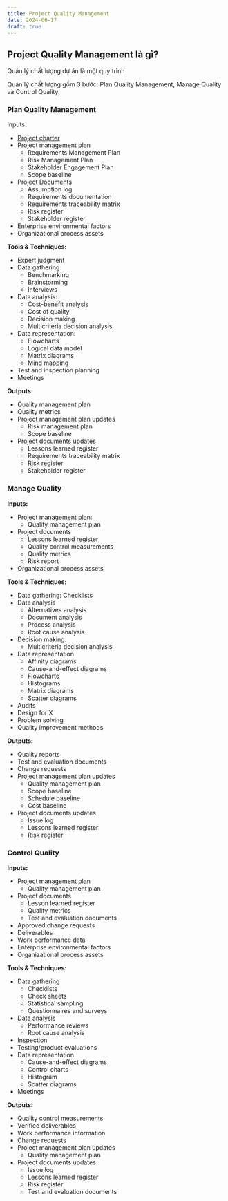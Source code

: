 ```yaml
---
title: Project Quality Management
date: 2024-06-17
draft: true
---
```


## Project Quality Management là gì?
Quản lý chất lượng dự án là một quy trình 

Quản lý chất lượng gồm 3 bước: Plan Quality Management, Manage Quality và Control Quality.

### Plan Quality Management

Inputs:
- [Project charter](/notes/project-charter)
- Project management plan
	+ Requirements Management Plan  
	+ Risk Management Plan  
	+ Stakeholder Engagement Plan  
	+ Scope baseline  
- Project Documents
	+ Assumption log  
	+ Requirements documentation  
	+ Requirements traceability matrix  
	+ Risk register  
	+ Stakeholder register  
- Enterprise environmental factors
- Organizational process assets

**Tools & Techniques:** 
- Expert judgment  
- Data gathering  
	+ Benchmarking  
	+ Brainstorming  
	+ Interviews  
- Data analysis:  
	+ Cost-benefit analysis  
	+ Cost of quality  
	- Decision making  
	+ Multicriteria decision analysis  
- Data representation:  
	+ Flowcharts  
	+ Logical data model  
	+ Matrix diagrams  
	+ Mind mapping  
- Test and inspection planning  
- Meetings

**Outputs:**
- Quality management plan  
- Quality metrics  
- Project management plan updates  
	+ Risk management plan  
	+ Scope baseline  
- Project documents updates  
	+ Lessons learned register  
	+ Requirements traceability matrix  
	+ Risk register  
	+ Stakeholder register

### Manage Quality

**Inputs:** 
- Project management plan: 
	- Quality management plan 
- Project documents 
	+ Lessons learned register 
	+ Quality control measurements 
	+ Quality metrics 
	+ Risk report 
- Organizational process assets

**Tools & Techniques:** 
- Data gathering: Checklists 
- Data analysis 
	- Alternatives analysis 
	- Document analysis 
	- Process analysis 
	- Root cause analysis 
- Decision making: 
	- Multicriteria decision analysis 
- Data representation 
	- Affinity diagrams 
	- Cause-and-effect diagrams 
	- Flowcharts 
	- Histograms 
	- Matrix diagrams 
	- Scatter diagrams 
- Audits 
- Design for X 
- Problem solving 
- Quality improvement methods

**Outputs:** 
- Quality reports 
- Test and evaluation documents 
- Change requests
- Project management plan updates 
	- Quality management plan 
	- Scope baseline 
	- Schedule baseline 
	- Cost baseline 
- Project documents updates 
	- Issue log
	- Lessons learned register
	- Risk register

### Control Quality

**Inputs:** 
- Project management plan 
	- Quality management plan 
- Project documents
	- Lesson learned register
	- Quality metrics
	- Test and evaluation documents 
- Approved change requests 
- Deliverables 
- Work performance data 
- Enterprise environmental factors 
- Organizational process assets

**Tools & Techniques:** 
- Data gathering
	- Checklists 
	- Check sheets
	- Statistical sampling
	- Questionnaires and surveys 
- Data analysis
	- Performance reviews
	- Root cause analysis 
- Inspection 
- Testing/product evaluations 
- Data representation
	- Cause-and-effect diagrams
	- Control charts 
	- Histogram
	- Scatter diagrams 
- Meetings

**Outputs:** 
- Quality control measurements 
- Verified deliverables 
- Work performance information 
- Change requests 
- Project management plan updates
	- Quality management plan 
- Project documents updates
	- Issue log
	- Lessons learned register
	- Risk register
	- Test and evaluation documents